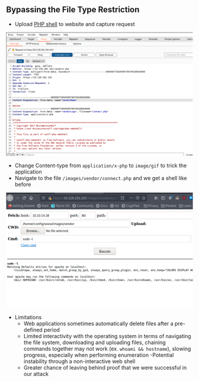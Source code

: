 ## Bypassing the File Type Restriction
* Upload [PHP shell](https://github.com/WhiteWinterWolf/wwwolf-php-webshell) to website and capture request

![](./Screenshots/burp.png)

* Change Content-type from `application/x-php` to `image/gif` to trick the application
* Navigate to the file `/images/vendor/connect.php` and we get a shell like before

![](./Screenshots/web_shell_now.png)

* Limitations
	- Web applications sometimes automatically delete files after a pre-defined period
	- Limited interactivity with the operating system in terms of navigating the file system, downloading and uploading files, chaining commands together may not work (ex. `whoami && hostname`), slowing progress, especially when performing enumeration -Potential instability through a non-interactive web shell
	- Greater chance of leaving behind proof that we were successful in our attack